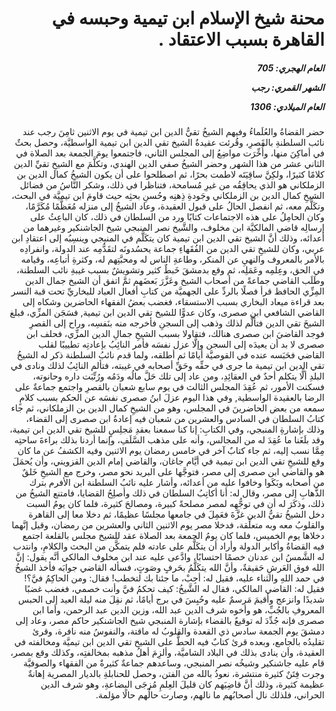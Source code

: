 <h1 dir="rtl">محنة شيخ الإسلام ابن تيمية وحبسه في القاهرة بسبب الاعتقاد .</h1>

<h5 dir="rtl">العام الهجري:  705

الشهر القمري: رجب

العام الميلادي: 1306</h5>

<p dir="rtl">حضر القضاةُ والعُلَماءُ وفيهم الشيخُ تقيُّ الدين ابن تيمية في يوم الاثنين ثامِنَ رجب عند نائب السلطنةِ بالقَصرِ، وقُرئت عقيدةُ الشيخ تقي الدين ابن تيمية الواسطيَّة، وحصل بحثٌ في أماكِنَ منها، وأُخِّرَت مواضِعُ إلى المجلس الثاني، فاجتمعوا يومَ الجمعة بعد الصلاة في الثاني عشر من هذا الشهر, وحضر الشيخُ صفي الدين الهندي، وتكلَّمَ مع الشيخِ تقيِّ الدين كلامًا كثيرًا، ولكِنَّ ساقِيَتَه لاطمت بحرًا، ثم اصطلحوا على أن يكون الشيخُ كمال الدين بن الزملكاني هو الذي يحاقِقُه من غيرِ مُسامحة، فتناظرا في ذلك، وشكر النَّاسُ من فضائل الشيخِ كمال الدين بن الزملكاني وجَودةِ ذِهنِه وحُسنِ بحثِه حيث قاومَ ابن تيميَّة في البحث، وتكَلَّم معه، ثم انفصل الحالُ على قبول العقيدة، وعاد الشيخُ إلى منزله مُعَظَّمًا مُكَرَّمًا، وكان الحامِلُ على هذه الاجتماعات كتابًا ورد من السلطان في ذلك، كان الباعِثُ على إرسالِه قاضي المالكيَّة ابن مخلوف، والشَّيخ نصر المنبجي شيخ الجاشنكير وغيرهما من أعدائه، وذلك أنَّ الشيخ تقي الدين ابن تيمية كان يتكَلَّم في المنبجي وينسِبُه إلى اعتقادِ ابن عربي، وكان للشيخِ تقي الدين من الفُقَهاءِ جماعة يحسُدونَه لتقَدُّمِه عند الدولة، وانفرادِه بالأمر بالمعروف والنهيِ عن المنكر، وطاعةِ الناس له ومحبَّتِهم له، وكثرةِ أتباعِه، وقيامه في الحق، وعِلمِه وعَمَلِه، ثم وقع بدمشقَ خَبطٌ كثير وتشويشٌ بسبب غيبةِ نائب السلطنة، وطَلَب القاضي جماعةً من أصحاب الشيخ وعَزَّرَ بَعضَهم ثمَّ اتفق أن الشيخ جمال الدين المِزِّي الحافظ قرأ فصلًا بالردِّ على الجهميَّة من كتابِ أفعال العباد للبخاريِّ تحت قبة النسر بعد قراءة ميعاد البخاري بسبب الاستسقاء، فغضب بعضُ الفقهاء الحاضرين وشكاه إلى القاضي الشافعي ابن صصرى، وكان عدوًّا للشيخ تقي الدين ابن تيمية, فسَجَن المزِّي، فبلغ الشيخَ تقي الدين فتألَّم لذلك وذهب إلى السجنِ فأخرجه منه بنَفسِه، وراح إلى القصرِ فوجد القاضيَ ابن صصرى هنالك، فتقاولا بسبب الشيخِ جمالِ الدين المزِّي، فحلف ابن صصرى لا بد أن يعيدَه إلى السجن وإلَّا عزل نفسَه فأمر النائِبُ بإعادتِه تطييبًا لقلب القاضي فحَبَسه عنده في القوصيَّة أيامًا ثم أطلقه، ولما قدم نائبُ السلطنة ذكر له الشيخُ تقي الدين ابن تيمية ما جرى في حقِّه وحَقِّ أصحابه في غيبته، فتألم النائِبُ لذلك ونادى في البلدِ ألَّا يتكلم أحدٌ في العقائِدِ، ومن عاد إلى تلك حَلَّ مالُه ودَمُه ورُتِّبَت داره وحانوته، فسكنت الأمور، ثم عُقِدَ المجلس الثالث في يوم سابع شعبان بالقصرِ واجتمع جماعةٌ على الرضا بالعقيدة الواسطية, وفي هذا اليوم عزلَ ابنُ صصرى نفسَه عن الحكم بسبب كلامٍ سمعه من بعض الحاضرينَ في المجلس، وهو من الشيخِ كمال الدين بن الزملكاني، ثم جاء كتابُ السلطان في السادس والعشرين من شعبان فيه إعادةُ ابن صصرى إلى القضاء، وذلك بإشارةِ المنبجي، وفي الكتابِ: إنا كنا سمعنا بعقدِ مَجلِسٍ للشيخ تقي الدين ابن تيمية، وقد بلَغَنا ما عُقِدَ له من المجالس، وأنه على مذهب السَّلَفِ، وإنما أردنا بذلك براءةَ ساحتِه مِمَّا نسب إليه، ثم جاء كتابٌ آخر في خامس رمضان يوم الاثنين وفيه الكشفُ عن ما كان وقع للشيخِ تقي الدين ابن تيمية في أيَّام جاغان، والقاضي إمام الدين القزويني، وأن يُحمَلَ هو والقاضي ابن صصرى إلى مصر، فتوجَّها على البريد نحو مصر، وخرج مع الشيخِ خَلقٌ من أصحابه وبَكَوا وخافوا عليه من أعدائه، وأشار عليه نائبُ السلطنة ابن الأفرم بترك الذَّهابِ إلى مصر، وقال له: أنا أكاتِبُ السلطان في ذلك وأصلِحُ القضايا، فامتنع الشيخُ من ذلك، وذكَرَ له أن في توجُّهِه لمصر مصلحةً كبيرة، ومصالحَ كثيرة، فلما كان يومُ السبت دخل الشيخُ تقيُّ الدين غزَّةَ فعَمِلَ في جامعها مجلسًا عظيمًا، ثم دخلا معا إلى القاهرة والقلوبُ معه وبه متعلِّقة، فدخلا مصر يوم الاثنين الثاني والعشرين من رمضان، وقيل إنَّهما دخلاها يوم الخميس، فلما كان يومُ الجمعة بعد الصلاة عقد للشيخ مجلس بالقلعة اجتمع فيه القضاةُ وأكابر الدولة وأراد أن يتكَلَّم على عادته فلم يتمكَّن من البحث والكلامِ، وانتدب له الشَّمسُ ابن عدنان خصمًا احتسابًا، وادَّعى عليه عند ابن مخلوف المالكي أنَّه يقول: إنَّ الله فوق العَرشِ حَقيقةٌ، وأنَّ الله يتكَلَّمُ بحَرفٍ وصَوتٍ، فسأله القاضي جوابَه فأخذ الشيخُ في حمد اللهِ والثناء عليه، فقيل له: أجِبْ، ما جئنا بك لتخطب! فقال: ومن الحاكِمُ فيَّ؟! فقيل له: القاضي المالكي، فقال له الشَّيخُ: كيف تحكمُ فيَّ وأنت خصمي، فغضب غضبًا شديدًا وانزعج وأقيمَ مَرسمٌ عليه وحُبِسَ في برج أيامًا، ثم نقِلَ منه ليلة العيد إلى الحبس المعروفِ بالجُبِّ، هو وأخوه شرف الدين عبد الله، وزين الدين عبد الرحمن، وأما ابن صصرى فإنه جُدِّدَ له توقيعٌ بالقضاء بإشارة المنبجي شيخ الجاشنكير حاكم مصر، وعاد إلى دمشقَ يوم الجمعة سادس ذي القعدة والقلوبُ له ماقتة، والنفوسُ منه نافرة، وقرئ تقليدُه بالجامع، وبعده قرئ كتابٌ فيه الحطُّ على الشيخ تقي الدين ابن تيميَّة ومخالفته في العقيدة، وأن ينادى بذلك في البلاد الشاميَّة، وألزِمَ أهلُ مذهبه بمخالفتِه، وكذلك وقع بمصر، قام عليه جاشنكير وشيخُه نصر المنبجي، وساعدهم جماعةٌ كثيرةٌ من الفقهاء والصوفيَّة وجرت فِتَنٌ كثيرة منتشرة، نعوذُ بالله من الفتن، وحصل للحنابلةِ بالديار المصرية إهانةٌ عظيمة كثيرة، وذلك أنَّ قاضِيَهم كان قليلَ العِلمِ مُزجَى البضاعةِ، وهو شرف الدين الحراني، فلذلك نال أصحابُهم ما نالهم، وصارت حالُهم حالًا مؤلمة.</p></br>
